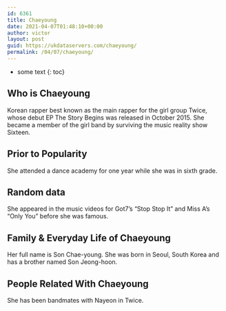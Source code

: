 ```yaml
---
id: 6361
title: Chaeyoung
date: 2021-04-07T01:48:10+00:00
author: victor
layout: post
guid: https://ukdataservers.com/chaeyoung/
permalink: /04/07/chaeyoung/
---
```


* some text
{: toc}


## Who is Chaeyoung



Korean rapper best known as the main rapper for the girl group Twice, whose debut EP The Story Begins was released in October 2015. She became a member of the girl band by surviving the music reality show Sixteen.

                
                
                
## Prior to Popularity



She attended a dance academy for one year while she was in sixth grade.

                
                
                
## Random data



She appeared in the music videos for Got7&#8217;s &#8220;Stop Stop It&#8221; and Miss A&#8217;s &#8220;Only You&#8221; before she was famous.

                
                
                
## Family & Everyday Life of Chaeyoung



Her full name is Son Chae-young. She was born in Seoul, South Korea and has a brother named Son Jeong-hoon.

                
                
                
## People Related With Chaeyoung



She has been bandmates with Nayeon in Twice.

                
              
            
          
          
          